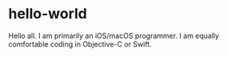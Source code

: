 # hello-world
Hello all.  I am primarily an iOS/macOS programmer.  I am equally comfortable coding in Objective-C or Swift.
